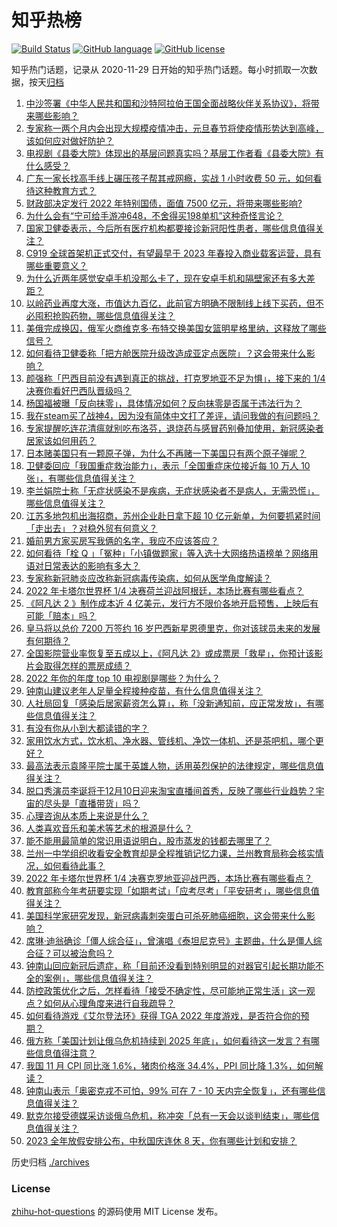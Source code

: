# 知乎热榜
[![Build Status](https://github.com/ToWeLong/zhihu-hot-questions/workflows/CI/badge.svg)](https://github.com/ToWeLong/zhihu-hot-questions/actions)
[![GitHub language](https://img.shields.io/badge/language-golang-orange.svg)](https://golang.org/)
[![GitHub license](https://img.shields.io/github/license/ToWeLong/zhihu-hot-questions)](https://github.com/ToWeLong/zhihu-hot-questions/blob/main/LICENSE)

知乎热门话题，记录从 2020-11-29 日开始的知乎热门话题。每小时抓取一次数据，按天[归档](./archives)

<!-- BEGIN -->

1. [中沙签署《中华人民共和国和沙特阿拉伯王国全面战略伙伴关系协议》，将带来哪些影响？](https://www.zhihu.com/question/571252230)
1. [专家称一两个月内会出现大规模疫情冲击，元旦春节将使疫情形势达到高峰，该如何应对做好防护？](https://www.zhihu.com/question/571320396)
1. [电视剧《县委大院》体现出的基层问题真实吗？基层工作者看《县委大院》有什么感受？](https://www.zhihu.com/question/571237172)
1. [广东一家长找高手线上碾压孩子帮其戒网瘾，实战 1 小时收费 50 元，如何看待这种教育方式？](https://www.zhihu.com/question/571194206)
1. [财政部决定发行 2022 年特别国债，面值 7500 亿元，将带来哪些影响?](https://www.zhihu.com/question/571434410)
1. [为什么会有“宁可给手游冲648，不舍得买198单机”这种奇怪言论？](https://www.zhihu.com/question/565046107)
1. [国家卫健委表示，今后所有医疗机构都要接诊新冠阳性患者，哪些信息值得关注？](https://www.zhihu.com/question/571420788)
1. [C919 全球首架机正式交付，有望最早于 2023 年春投入商业载客运营，具有哪些重要意义？](https://www.zhihu.com/question/570769858)
1. [为什么近两年感觉安卓手机没那么卡了，现在安卓手机和隔壁家还有多大差距？](https://www.zhihu.com/question/571226882)
1. [以岭药业再度大涨，市值达九百亿，此前官方明确不限制线上线下买药，但不必囤积抢购药物，哪些信息值得关注？](https://www.zhihu.com/question/571166981)
1. [美俄完成换囚，俄军火商维克多·布特交换美国女篮明星格里纳，这释放了哪些信号？](https://www.zhihu.com/question/571249514)
1. [如何看待卫健委称「把方舱医院升级改造成亚定点医院」？这会带来什么影响？](https://www.zhihu.com/question/571416164)
1. [颜强称「巴西目前没有遇到真正的挑战，打克罗地亚不足为惧」，接下来的 1/4 决赛你看好巴西队晋级吗？](https://www.zhihu.com/question/571256583)
1. [杨国福被曝「反向抹零」，具体情况如何？反向抹零是否属于违法行为？](https://www.zhihu.com/question/571341908)
1. [我在steam买了战神4，因为没有简体中文打了差评，请问我做的有问题吗？](https://www.zhihu.com/question/570769967)
1. [专家提醒吃连花清瘟就别吃布洛芬，退烧药与感冒药别叠加使用，新冠感染者居家该如何用药？](https://www.zhihu.com/question/571448186)
1. [日本赌美国只有一颗原子弹，为什么不再赌一下美国只有两个原子弹呢？](https://www.zhihu.com/question/571181158)
1. [卫健委回应「我国重症救治能力」，表示「全国重症床位接近每 10 万人 10 张」，有哪些信息值得关注？](https://www.zhihu.com/question/571420452)
1. [李兰娟院士称「无症状感染不是疾病，无症状感染者不是病人，无需恐慌」，哪些信息值得关注？](https://www.zhihu.com/question/571385137)
1. [江苏多地包机出海招商，苏州企业赴日拿下超 10 亿元新单，为何要抓紧时间「走出去」？对稳外贸有何意义？](https://www.zhihu.com/question/571337916)
1. [婚前男方家买房写我俩的名字，我应不应该答应？](https://www.zhihu.com/question/561683253)
1. [如何看待「栓 Q 」「冤种」「小镇做题家」等入选十大网络热语榜单？网络用语对日常表达的影响有多大？](https://www.zhihu.com/question/571405451)
1. [专家称新冠肺炎应改称新冠病毒传染病，如何从医学角度解读？](https://www.zhihu.com/question/570884286)
1. [2022 年卡塔尔世界杯 1/4 决赛荷兰迎战阿根廷，本场比赛有哪些看点？](https://www.zhihu.com/question/570847294)
1. [《阿凡达 2 》制作成本近 4 亿美元，发行方不限价各地开启预售，上映后有可能「赔本」吗？](https://www.zhihu.com/question/570985663)
1. [皇马将以总价 7200 万签约 16 岁巴西新星恩德里克，你对该球员未来的发展有何期待？](https://www.zhihu.com/question/571256123)
1. [全国影院营业率恢复至五成以上，《阿凡达 2》或成票房「救星」，你预计该影片会取得怎样的票房成绩？](https://www.zhihu.com/question/571368568)
1. [2022 年你的年度 top 10 电视剧是哪些？为什么？](https://www.zhihu.com/question/569746657)
1. [钟南山建议老年人足量全程接种疫苗，有什么信息值得关注？](https://www.zhihu.com/question/571414828)
1. [人社局回复「感染后居家薪资怎么算」，称「没新通知前，应正常发放」，有哪些信息值得关注？](https://www.zhihu.com/question/571414720)
1. [有没有你从小到大都读错的字？](https://www.zhihu.com/question/367373389)
1. [家用饮水方式，饮水机、净水器、管线机、净饮一体机、还是茶吧机，哪个更好？](https://www.zhihu.com/question/320919682)
1. [最高法表示袁隆平院士属于英雄人物，适用英烈保护的法律规定，哪些信息值得关注？](https://www.zhihu.com/question/571161883)
1. [脱口秀演员李诞将于12月10日迎来淘宝直播间首秀，反映了哪些行业趋势？宇宙的尽头是「直播带货」吗？](https://www.zhihu.com/question/571203589)
1. [心理咨询从本质上来说是什么？](https://www.zhihu.com/question/560206185)
1. [人类喜欢音乐和美术等艺术的根源是什么？](https://www.zhihu.com/question/334349873)
1. [能不能用最简单的常识用语说明白，股市蒸发的钱都去哪里了？](https://www.zhihu.com/question/557976994)
1. [兰州一中学组织收看安全教育却是全程推销记忆力课，兰州教育局称会核实情况，如何看待此事？](https://www.zhihu.com/question/570800780)
1. [2022 年卡塔尔世界杯 1/4 决赛克罗地亚迎战巴西，本场比赛有哪些看点？](https://www.zhihu.com/question/570846631)
1. [教育部称今年考研要实现「如期考试」「应考尽考」「平安研考」，哪些信息值得关注？](https://www.zhihu.com/question/571161404)
1. [美国科学家研究发现，新冠病毒刺突蛋白可杀死肺癌细胞，这会带来什么影响？](https://www.zhihu.com/question/571434072)
1. [席琳·迪翁确诊「僵人综合征」，曾演唱《泰坦尼克号》主题曲，什么是僵人综合征？可以被治愈吗？](https://www.zhihu.com/question/571395087)
1. [钟南山回应新冠后遗症，称「目前还没看到特别明显的对器官引起长期功能不全的案例」，哪些信息值得关注？](https://www.zhihu.com/question/571404482)
1. [防控政策优化之后，怎样看待「接受不确定性，尽可能地正常生活」这一观点？如何从心理角度来进行自我疏导？](https://www.zhihu.com/question/571181734)
1. [如何看待游戏《艾尔登法环》获得 TGA 2022 年度游戏，是否符合你的预期？](https://www.zhihu.com/question/571393809)
1. [俄方称「美国计划让俄乌危机持续到 2025 年底」，如何看待这一发言？有哪些信息值得注意？](https://www.zhihu.com/question/571322069)
1. [我国 11 月 CPI 同比涨 1.6%，猪肉价格涨 34.4%，PPI 同比降 1.3%，如何解读？](https://www.zhihu.com/question/571329038)
1. [钟南山表示「奥密克戎不可怕，99% 可在 7 - 10 天内完全恢复」，还有哪些信息值得关注？](https://www.zhihu.com/question/571333922)
1. [默克尔接受德媒采访谈俄乌危机，称冲突「总有一天会以谈判结束」，哪些信息值得关注？](https://www.zhihu.com/question/571144400)
1. [2023 全年放假安排公布，中秋国庆连休 8 天，你有哪些计划和安排？](https://www.zhihu.com/question/571256682)

<!-- END -->

历史归档 [./archives](./archives)


### License
[zhihu-hot-questions](https://github.com/towelong/zhihu-hot-questions) 的源码使用 MIT License 发布。